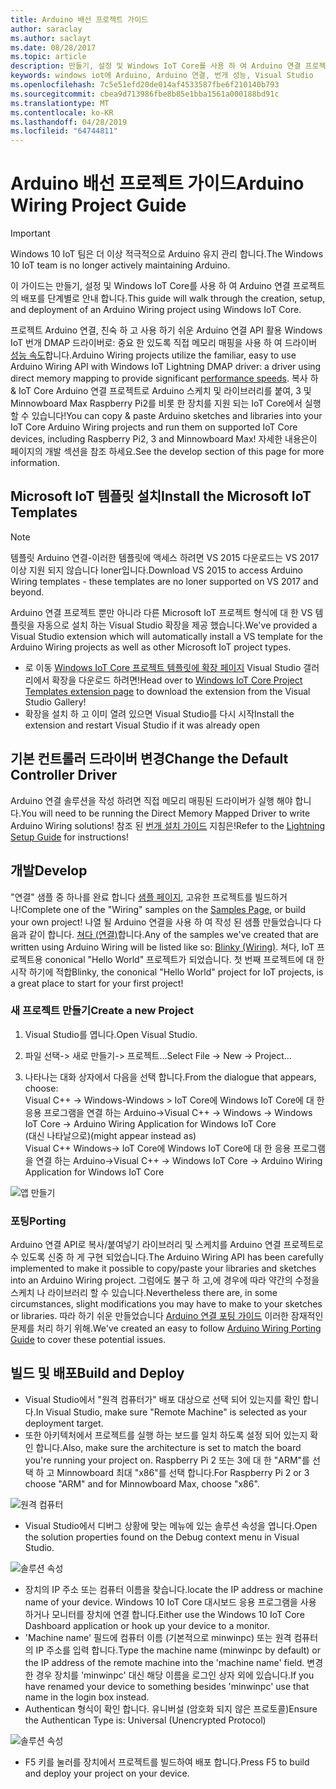 ```yaml
---
title: Arduino 배선 프로젝트 가이드
author: saraclay
ms.author: saclayt
ms.date: 08/28/2017
ms.topic: article
description: 만들기, 설정 및 Windows IoT Core를 사용 하 여 Arduino 연결 프로젝트의 배포에 알아봅니다.
keywords: windows iot에 Arduino, Arduino 연결, 번개 성능, Visual Studio
ms.openlocfilehash: 7c5e51efd20de014af4533587fbe6f210140b793
ms.sourcegitcommit: cbea9d713986fbe8b85e1bba1561a000188bd91c
ms.translationtype: MT
ms.contentlocale: ko-KR
ms.lasthandoff: 04/28/2019
ms.locfileid: "64744811"
---
```

# <a name="arduino-wiring-project-guide"></a><span data-ttu-id="e01ab-104">Arduino 배선 프로젝트 가이드</span><span class="sxs-lookup"><span data-stu-id="e01ab-104">Arduino Wiring Project Guide</span></span>

> [!IMPORTANT]
> <span data-ttu-id="e01ab-105">Windows 10 IoT 팀은 더 이상 적극적으로 Arduino 유지 관리 합니다.</span><span class="sxs-lookup"><span data-stu-id="e01ab-105">The Windows 10 IoT team is no longer actively maintaining Arduino.</span></span>

<span data-ttu-id="e01ab-106">이 가이드는 만들기, 설정 및 Windows IoT Core를 사용 하 여 Arduino 연결 프로젝트의 배포를 단계별로 안내 합니다.</span><span class="sxs-lookup"><span data-stu-id="e01ab-106">This guide will walk through the creation, setup, and deployment of an Arduino Wiring project using Windows IoT Core.</span></span>

<span data-ttu-id="e01ab-107">프로젝트 Arduino 연결, 친숙 하 고 사용 하기 쉬운 Arduino 연결 API 활용 Windows IoT 번개 DMAP 드라이버로: 중요 한 있도록 직접 메모리 매핑을 사용 하 여 드라이버 [성능 속도](../develop-your-app/LightningPerformance.md)합니다.</span><span class="sxs-lookup"><span data-stu-id="e01ab-107">Arduino Wiring projects utilize the familiar, easy to use Arduino Wiring API with Windows IoT Lightning DMAP driver: a driver using direct memory mapping to provide significant [performance speeds](../develop-your-app/LightningPerformance.md).</span></span> <span data-ttu-id="e01ab-108">복사 하 & IoT Core Arduino 연결 프로젝트로 Arduino 스케치 및 라이브러리를 붙여, 3 및 Minnowboard Max Raspberry Pi2를 비롯 한 장치를 지원 되는 IoT Core에서 실행할 수 있습니다!</span><span class="sxs-lookup"><span data-stu-id="e01ab-108">You can copy & paste Arduino sketches and libraries into your IoT Core Arduino Wiring projects and run them on supported IoT Core devices, including Raspberry Pi2, 3 and Minnowboard Max!</span></span> <span data-ttu-id="e01ab-109">자세한 내용은이 페이지의 개발 섹션을 참조 하세요.</span><span class="sxs-lookup"><span data-stu-id="e01ab-109">See the develop section of this page for more information.</span></span>

## <a name="install-the-microsoft-iot-templates"></a><span data-ttu-id="e01ab-110">Microsoft IoT 템플릿 설치</span><span class="sxs-lookup"><span data-stu-id="e01ab-110">Install the Microsoft IoT Templates</span></span>

> [!NOTE]
> <span data-ttu-id="e01ab-111">템플릿 Arduino 연결-이러한 템플릿에 액세스 하려면 VS 2015 다운로드는 VS 2017 이상 지원 되지 않습니다 loner입니다.</span><span class="sxs-lookup"><span data-stu-id="e01ab-111">Download VS 2015 to access Arduino Wiring templates - these templates are no loner supported on VS 2017 and beyond.</span></span>

<span data-ttu-id="e01ab-112">Arduino 연결 프로젝트 뿐만 아니라 다른 Microsoft IoT 프로젝트 형식에 대 한 VS 템플릿을 자동으로 설치 하는 Visual Studio 확장을 제공 했습니다.</span><span class="sxs-lookup"><span data-stu-id="e01ab-112">We've provided a Visual Studio extension which will automatically install a VS template for the Arduino Wiring projects as well as other Microsoft IoT project types.</span></span> 

- <span data-ttu-id="e01ab-113">로 이동 [Windows IoT Core 프로젝트 템플릿에 확장 페이지](https://go.microsoft.com/fwlink/?linkid=847472) Visual Studio 갤러리에서 확장을 다운로드 하려면!</span><span class="sxs-lookup"><span data-stu-id="e01ab-113">Head over to [Windows IoT Core Project Templates extension page](https://go.microsoft.com/fwlink/?linkid=847472) to download the extension from the Visual Studio Gallery!</span></span>
- <span data-ttu-id="e01ab-114">확장을 설치 하 고 이미 열려 있으면 Visual Studio를 다시 시작</span><span class="sxs-lookup"><span data-stu-id="e01ab-114">Install the extension and restart Visual Studio if it was already open</span></span>

## <a name="change-the-default-controller-driver"></a><span data-ttu-id="e01ab-115">기본 컨트롤러 드라이버 변경</span><span class="sxs-lookup"><span data-stu-id="e01ab-115">Change the Default Controller Driver</span></span>

<span data-ttu-id="e01ab-116">Arduino 연결 솔루션을 작성 하려면 직접 메모리 매핑된 드라이버가 실행 해야 합니다.</span><span class="sxs-lookup"><span data-stu-id="e01ab-116">You will need to be running the Direct Memory Mapped Driver to write Arduino Wiring solutions!</span></span> <span data-ttu-id="e01ab-117">참조 된 [번개 설치 가이드](../develop-your-app/LightningSetup.md) 지침은!</span><span class="sxs-lookup"><span data-stu-id="e01ab-117">Refer to the [Lightning Setup Guide](../develop-your-app/LightningSetup.md) for instructions!</span></span>

## <a name="develop"></a><span data-ttu-id="e01ab-118">개발</span><span class="sxs-lookup"><span data-stu-id="e01ab-118">Develop</span></span>
<span data-ttu-id="e01ab-119">"연결" 샘플 중 하나를 완료 합니다 [샘플 페이지](https://developer.microsoft.com/en-us/windows/iot/samples), 고유한 프로젝트를 빌드하거나!</span><span class="sxs-lookup"><span data-stu-id="e01ab-119">Complete one of the "Wiring" samples on the [Samples Page](https://developer.microsoft.com/en-us/windows/iot/samples), or build your own project!</span></span> <span data-ttu-id="e01ab-120">나열 될 Arduino 연결을 사용 하 여 작성 된 샘플 만들었습니다 다음과 같이 합니다. [쳐다 (연결)](https://developer.microsoft.com/en-us/windows/iot/samples/helloblinkybackgroundwiring)합니다.</span><span class="sxs-lookup"><span data-stu-id="e01ab-120">Any of the samples we've created that are written using Arduino Wiring will be listed like so: [Blinky (Wiring)](https://developer.microsoft.com/en-us/windows/iot/samples/helloblinkybackgroundwiring).</span></span> <span data-ttu-id="e01ab-121">쳐다, IoT 프로젝트용 cononical "Hello World" 프로젝트가 되었습니다. 첫 번째 프로젝트에 대 한 시작 하기에 적합</span><span class="sxs-lookup"><span data-stu-id="e01ab-121">Blinky, the cononical "Hello World" project for IoT projects, is a great place to start for your first project!</span></span>

### <a name="create-a-new-project"></a><span data-ttu-id="e01ab-122">새 프로젝트 만들기</span><span class="sxs-lookup"><span data-stu-id="e01ab-122">Create a new Project</span></span>
1. <span data-ttu-id="e01ab-123">Visual Studio를 엽니다.</span><span class="sxs-lookup"><span data-stu-id="e01ab-123">Open Visual Studio.</span></span>

2. <span data-ttu-id="e01ab-124">파일 선택-> 새로 만들기-> 프로젝트...</span><span class="sxs-lookup"><span data-stu-id="e01ab-124">Select File -> New -> Project...</span></span>

3. <span data-ttu-id="e01ab-125">나타나는 대화 상자에서 다음을 선택 합니다.</span><span class="sxs-lookup"><span data-stu-id="e01ab-125">From the dialogue that appears, choose:</span></span>  
<span data-ttu-id="e01ab-126">Visual C++ -> Windows-Windows > IoT Core에 Windows IoT Core에 대 한 응용 프로그램을 연결 하는 Arduino-></span><span class="sxs-lookup"><span data-stu-id="e01ab-126">Visual C++ -> Windows -> Windows IoT Core -> Arduino Wiring Application for Windows IoT Core</span></span>  
<span data-ttu-id="e01ab-127">(대신 나타날으로)</span><span class="sxs-lookup"><span data-stu-id="e01ab-127">(might appear instead as)</span></span>  
<span data-ttu-id="e01ab-128">Visual C++ Windows-> IoT Core에 Windows IoT Core에 대 한 응용 프로그램을 연결 하는 Arduino-></span><span class="sxs-lookup"><span data-stu-id="e01ab-128">Visual C++ -> Windows IoT Core -> Arduino Wiring Application for Windows IoT Core</span></span> 


![앱 만들기](../media/ArduinoWiring/appcreate.png)

### <a name="porting"></a><span data-ttu-id="e01ab-130">포팅</span><span class="sxs-lookup"><span data-stu-id="e01ab-130">Porting</span></span>

<span data-ttu-id="e01ab-131">Arduino 연결 API로 복사/붙여넣기 라이브러리 및 스케치를 Arduino 연결 프로젝트로 수 있도록 신중 하 게 구현 되었습니다.</span><span class="sxs-lookup"><span data-stu-id="e01ab-131">The Arduino Wiring API has been carefully implemented to make it possible to copy/paste your libraries and sketches into an Arduino Wiring project.</span></span> <span data-ttu-id="e01ab-132">그럼에도 불구 하 고,에 경우에 따라 약간의 수정을 스케치 나 라이브러리 할 수 있습니다.</span><span class="sxs-lookup"><span data-stu-id="e01ab-132">Nevertheless there are, in some circumstances, slight modifications you may have to make to your sketches or libraries.</span></span> <span data-ttu-id="e01ab-133">따라 하기 쉬운 만들었습니다 [Arduino 연결 포팅 가이드](ArduinoWiringPortingGuide.md) 이러한 잠재적인 문제를 처리 하기 위해.</span><span class="sxs-lookup"><span data-stu-id="e01ab-133">We've created an easy to follow [Arduino Wiring Porting Guide](ArduinoWiringPortingGuide.md) to cover these potential issues.</span></span>

## <a name="build-and-deploy"></a><span data-ttu-id="e01ab-134">빌드 및 배포</span><span class="sxs-lookup"><span data-stu-id="e01ab-134">Build and Deploy</span></span>

- <span data-ttu-id="e01ab-135">Visual Studio에서 "원격 컴퓨터가" 배포 대상으로 선택 되어 있는지를 확인 합니다.</span><span class="sxs-lookup"><span data-stu-id="e01ab-135">In Visual Studio, make sure "Remote Machine" is selected as your deployment target.</span></span>
- <span data-ttu-id="e01ab-136">또한 아키텍처에서 프로젝트를 실행 하는 보드를 일치 하도록 설정 되어 있는지 확인 합니다.</span><span class="sxs-lookup"><span data-stu-id="e01ab-136">Also, make sure the  architecture is set to match the board you're running your project on.</span></span> <span data-ttu-id="e01ab-137">Raspberry Pi 2 또는 3에 대 한 "ARM"를 선택 하 고 Minnowboard 최대 "x86"를 선택 합니다.</span><span class="sxs-lookup"><span data-stu-id="e01ab-137">For Raspberry Pi 2 or 3 choose "ARM" and for Minnowboard Max, choose "x86".</span></span>

![원격 컴퓨터](../media/ArduinoWiring/wiringapp_remotemachine.png)

- <span data-ttu-id="e01ab-139">Visual Studio에서 디버그 상황에 맞는 메뉴에 있는 솔루션 속성을 엽니다.</span><span class="sxs-lookup"><span data-stu-id="e01ab-139">Open the solution properties found on the Debug context menu in Visual Studio.</span></span>

![솔루션 속성](../media/ArduinoWiring/wiringapp_properties.png)

- <span data-ttu-id="e01ab-141">장치의 IP 주소 또는 컴퓨터 이름을 찾습니다.</span><span class="sxs-lookup"><span data-stu-id="e01ab-141">locate the IP address or machine name of your device.</span></span> <span data-ttu-id="e01ab-142">Windows 10 IoT Core 대시보드 응용 프로그램을 사용 하거나 모니터를 장치에 연결 합니다.</span><span class="sxs-lookup"><span data-stu-id="e01ab-142">Either use the Windows 10 IoT Core Dashboard application or hook up your device to a monitor.</span></span>
- <span data-ttu-id="e01ab-143">'Machine name' 필드에 컴퓨터 이름 (기본적으로 minwinpc) 또는 원격 컴퓨터의 IP 주소를 입력 합니다.</span><span class="sxs-lookup"><span data-stu-id="e01ab-143">Type the machine name (minwinpc by default) or the IP address of the remote machine into the 'machine name' field.</span></span> <span data-ttu-id="e01ab-144">변경한 경우 장치를 'minwinpc' 대신 해당 이름을 로그인 상자 외에 있습니다.</span><span class="sxs-lookup"><span data-stu-id="e01ab-144">If you have renamed your device to something besides 'minwinpc' use that name in the login box instead.</span></span>
- <span data-ttu-id="e01ab-145">Authentican 형식이 확인 합니다. 유니버설 (암호화 되지 않은 프로토콜)</span><span class="sxs-lookup"><span data-stu-id="e01ab-145">Ensure the Authentican Type is: Universal (Unencrypted Protocol)</span></span>

![솔루션 속성](../media/ArduinoWiring/wiringapp_properties2.png)

- <span data-ttu-id="e01ab-147">F5 키를 눌러를 장치에서 프로젝트를 빌드하여 배포 합니다.</span><span class="sxs-lookup"><span data-stu-id="e01ab-147">Press F5 to build and deploy your project on your device.</span></span>

